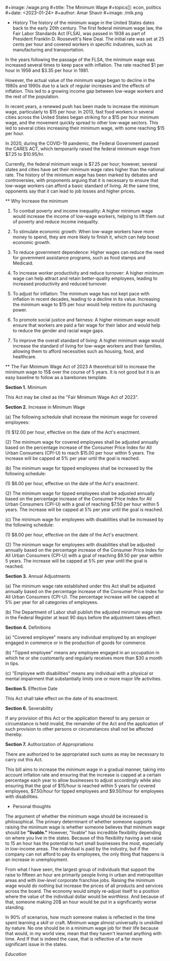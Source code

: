#+image: /wage.png
#+title: The Minimum Wage
#+topics[]: econ, politics
#+date: <2023-01-24>
#+author: Amar Shavir
#+image: /mlk.png

* History
The history of the minimum wage in the United States dates back to the early 20th century. The first federal minimum wage law, the Fair Labor Standards Act (FLSA), was passed in 1938 as part of President Franklin D. Roosevelt's New Deal. The initial rate was set at 25 cents per hour and covered workers in specific industries, such as manufacturing and transportation.

In the years following the passage of the FLSA, the minimum wage was increased several times to keep pace with inflation. The rate reached $1 per hour in 1956 and $3.35 per hour in 1981.

However, the actual value of the minimum wage began to decline in the 1980s and 1990s due to a lack of regular increases and the effects of inflation. This led to a growing income gap between low-wage workers and the rest of the population.

In recent years, a renewed push has been made to increase the minimum wage, particularly to $15 per hour. In 2013, fast food workers in several cities across the United States began striking for a $15 per hour minimum wage, and the movement quickly spread to other low-wage sectors. This led to several cities increasing their minimum wage, with some reaching $15 per hour.

In 2020, during the COVID-19 pandemic, the Federal Government passed the CARES ACT, which temporarily raised the federal minimum wage from $7.25 to $10.95/hr.

Currently, the federal minimum wage is $7.25 per hour; however, several states and cities have set their minimum wage rates higher than the national rate. The history of the minimum wage has been marked by debates and controversies, with proponents arguing that it is necessary to ensure that low-wage workers can afford a basic standard of living. At the same time, opponents say that it can lead to job losses and higher prices.

** Why Increase the minimum

1.  To combat poverty and income inequality: A higher minimum wage would increase the income of low-wage workers, helping to lift them out of poverty and reduce income inequality.

2.  To stimulate economic growth: When low-wage workers have more money to spend, they are more likely to finish it, which can help boost economic growth.

3. To reduce government dependence: Higher wages can reduce the need for government assistance programs, such as food stamps and Medicaid.

4.  To increase worker productivity and reduce turnover: A higher minimum wage can help attract and retain better-quality employees, leading to increased productivity and reduced turnover.

5.  To adjust for inflation: The minimum wage has not kept pace with inflation in recent decades, leading to a decline in its value. Increasing the minimum wage to $15 per hour would help restore its purchasing power.

6.  To promote social justice and fairness: A higher minimum wage would ensure that workers are paid a fair wage for their labor and would help to reduce the gender and racial wage gaps.

7.  To improve the overall standard of living: A higher minimum wage would increase the standard of living for low-wage workers and their families, allowing them to afford necessities such as housing, food, and healthcare.



** The Fair Minimum Wage Act of 2023
A theoretical bill to increase the minimum wage to 15$ over the course of 5 years.
It is not good but it is an easy baseline to follow as a barebones template.

__Section 1.__ Minimum

This Act may be cited as the "Fair Minimum Wage Act of 2023".

__Section 2.__ Increase in Minimum Wage

(a) The following schedule shall increase the minimum wage for covered employees:

(1) $12.00 per hour, effective on the date of the Act's enactment.

(2) The minimum wage for covered employees shall be adjusted annually based on the percentage increase of the Consumer Price Index for All Urban Consumers (CPI-U) to reach $15.00 per hour within 5 years. The increase will be capped at 5% per year until the goal is reached.

(b) The minimum wage for tipped employees shall be increased by the following schedule:

(1) $6.00 per hour, effective on the date of the Act's enactment.

(2) The minimum wage for tipped employees shall be adjusted annually based on the percentage increase of the Consumer Price Index for All Urban Consumers (CPI-U) with a goal of reaching $7.50 per hour within 5 years. The increase will be capped at 5% per year until the goal is reached.

(c) The minimum wage for employees with disabilities shall be increased by the following schedule:

(1) $8.00 per hour, effective on the date of the Act's enactment.

(2) The minimum wage for employees with disabilities shall be adjusted annually based on the percentage increase of the Consumer Price Index for All Urban Consumers (CPI-U) with a goal of reaching $9.50 per year within 5 years. The increase will be capped at 5% per year until the goal is reached.

__Section 3.__ Annual Adjustments

(a) The minimum wage rate established under this Act shall be adjusted annually based on the percentage increase of the Consumer Price Index for All Urban Consumers (CPI-U). The percentage increase will be capped at 5% per year for all categories of employees.

(b) The Department of Labor shall publish the adjusted minimum wage rate in the Federal Register at least 90 days before the adjustment takes effect.

__Section 4.__ Definitions

(a) "Covered employee" means any individual employed by an employer engaged in commerce or in the production of goods for commerce.

(b) "Tipped employee" means any employee engaged in an occupation in which he or she customarily and regularly receives more than $30 a month in tips.

(c) "Employee with disabilities" means any individual with a physical or mental impairment that substantially limits one or more major life activities.

__Section 5.__ Effective Date

This Act shall take effect on the date of its enactment.

__Section 6.__ Severability

If any provision of this Act or the application thereof to any person or circumstance is held invalid, the remainder of the Act and the application of such provision to other persons or circumstances shall not be affected thereby.

__Section 7.__ Authorization of Appropriations

There are authorized to be appropriated such sums as may be necessary to carry out this Act.

This bill aims to increase the minimum wage in a gradual manner, taking into account inflation rate and ensuring that the increase is capped at a certain percentage each year to allow businesses to adjust accordingly while also ensuring that the goal of $15/hour is reached within 5 years for covered employees, $7.50/hour for tipped employees and $9.50/hour for employees with disabilities.


* Personal thoughts

The argument of whether the minimum wage should be increased is philosophical. The primary determinant of whether someone supports raising the minimum wage is whether someone believes that minimum wage should be __"livable."__ However, "livable" has incredible flexibility depending on where you live in the states. Because of this flexibility having a set raise to 15 an hour has the potential to hurt small businesses the most, especially in low-income areas. The individual is paid by the industry, but if the company can not afford to pay its employees, the only thing that happens is an increase in unemployment.

From what _I_ have seen, the largest group of individuals that support the raise to fifteen an hour are primarily people living in urban and metropolitan areas and with _low-level_ corporate franchise jobs. Raising the minimum wage would do nothing but increase the prices of all products and services across the board. The economy would simply re-adjust itself to a position where the value of the individual dollar would be _worthless_. And because of that, someone making 20$ an hour would be put in a significantly worse standing.

In 90% of scenarios, how much someone makes is reflected in the time spent learning a _skill_ or craft. Minimum wage almost universally is unskilled by nature. No one should be in a minimum wage job for their life because that would, in my world view, mean that they haven't learned anything with time. And If that is indeed the case, that is reflective of a far more significant issue in the states.

_Education_
